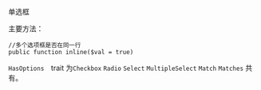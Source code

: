单选框


主要方法：

```
//多个选项框是否在同一行
public function inline($val = true)
```
`HasOptions`　trait 为`Checkbox` `Radio` `Select` `MultipleSelect` `Match` `Matches` 共有。